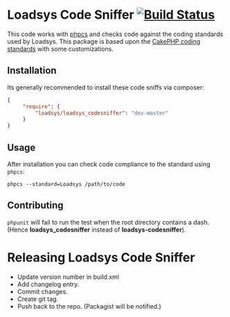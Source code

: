 Loadsys Code Sniffer [![Build Status](https://travis-ci.org/loadsys/loadsys_codesniffer.png?branch=master)](http://travis-ci.org/loadsys/loadsys_codesniffer)
====================

This code works with [phpcs](http://pear.php.net/manual/en/package.php.php-codesniffer.php)
and checks code against the coding standards used by Loadsys. This package is based upon the
[CakePHP coding standards](https://github.com/cakephp/cakephp-codesniffer) with some customizations.

Installation
------------

Its generally recommended to install these code sniffs via composer:

```json
{
     "require": {
         "loadsys/loadsys_codesniffer": "dev-master"
     }
}
```



Usage
-----

After installation you can check code compliance to the standard using
`phpcs`:

	phpcs --standard=Loadsys /path/to/code

Contributing
------------

`phpunit` will fail to run the test when the root directory contains a dash. (Hence **loadsys_codesniffer** instead of **loadsys-codesniffer**).

Releasing Loadsys Code Sniffer
==============================

* Update version number in build.xml
* Add changelog entry.
* Commit changes.
* Create git tag.
* Push back to the repo. (Packagist will be notified.)
